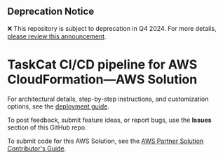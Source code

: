 ## Deprecation Notice

:x: This repository is subject to deprecation in Q4 2024. For more details, [please review this announcement](https://github.com/aws-ia/.announcements/issues/1). 

# TaskCat CI/CD pipeline for AWS CloudFormation—AWS Solution

For architectural details, step-by-step instructions, and customization options, see the [deployment guide](https://fwd.aws/BrGzY?).

To post feedback, submit feature ideas, or report bugs, use the **Issues** section of this GitHub repo.

To submit code for this AWS Solution, see the [AWS Partner Solution Contributor's Guide](https://aws-quickstart.github.io/).
